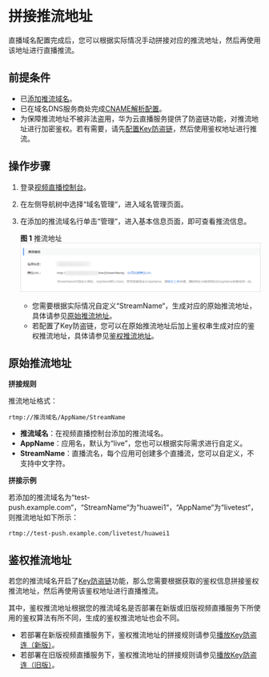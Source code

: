# 拼接推流地址<a name="live010007"></a>

直播域名配置完成后，您可以根据实际情况手动拼接对应的推流地址，然后再使用该地址进行直播推流。

## 前提条件<a name="section17678941576"></a>

-   已[添加推流域名](添加域名.md)。
-   已在域名DNS服务商处完成[CNAME解析配置](配置CNAME.md)。
-   为保障推流地址不被非法盗用，华为云直播服务提供了防盗链功能，对推流地址进行加密鉴权。若有需要，请先[配置Key防盗链](推流鉴权.md)，然后使用鉴权地址进行推流。

## 操作步骤<a name="section15755164125910"></a>

1.  登录[视频直播控制台](https://console.huaweicloud.com/live)。
2.  在左侧导航树中选择“域名管理“，进入域名管理页面。
3.  在添加的推流域名行单击“管理“，进入基本信息页面，即可查看推流信息。

    **图 1**  推流地址<a name="fig118901453733"></a>  
    ![](figures/推流地址.png "推流地址")

    -   您需要根据实际情况自定义“StreamName“，生成对应的原始推流地址，具体请参见[原始推流地址](#section1177854185914)。
    -   若配置了Key防盗链，您可以在原始推流地址后加上鉴权串生成对应的鉴权推流地址，具体请参见[鉴权推流地址](#section96985783812)。


## 原始推流地址<a name="section1177854185914"></a>

**拼接规则**

推流地址格式：

```
rtmp://推流域名/AppName/StreamName
```

-   **推流域名**：在视频直播控制台添加的推流域名。
-   **AppName**：应用名，默认为“live”，您也可以根据实际需求进行自定义。
-   **StreamName**：直播流名，每个应用可创建多个直播流，您可以自定义，不支持中文字符。

**拼接示例**

若添加的推流域名为“test-push.example.com“，“StreamName“为“huawei1“，“AppName“为“livetest“，则推流地址如下所示：

```
rtmp://test-push.example.com/livetest/huawei1
```

## 鉴权推流地址<a name="section96985783812"></a>

若您的推流域名开启了[Key防盗链](推流鉴权.md)功能，那么您需要根据获取的鉴权信息拼接鉴权推流地址，然后再使用该鉴权地址进行直播推流。

其中，鉴权推流地址根据您的推流域名是否部署在新版或旧版视频直播服务下所使用的鉴权算法有所不同，生成的鉴权推流地址也会不同。

-   若部署在新版视频直播服务下，鉴权推流地址的拼接规则请参见[播放Key防盗连（新版）](Key防盗链.md)。
-   若部署在旧版视频直播服务下，鉴权推流地址的拼接规则请参见[播放Key防盗连（旧版）](Key防盗链-2.md)。

